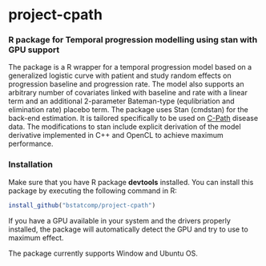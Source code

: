 # project-cpath

### R package for Temporal progression modelling using stan with GPU support
The package is a R wrapper for a temporal progression model based on a generalized logistic curve with patient and study random effects on progression baseline and progression rate. The model also supports an arbitrary number of covariates linked with baseline and rate with a linear term and an additional 2-parameter Bateman-type (equlibriation and elimination rate) placebo term.
The package uses Stan (cmdstan) for the back-end estimation. It is tailored specifically to be used on [C-Path](https://c-path.org/) disease data. The modifications to stan include explicit derivation of the model derivative implemented in C++ and OpenCL to achieve maximum performance. 

### Installation

Make sure that you have R package **devtools** installed.
You can install this package by executing the following command in R:

```r
install_github("bstatcomp/project-cpath")
```

If you have a GPU available in your system and the drivers properly installed, the package will automatically detect the GPU and try to use to maximum effect.

The package currently supports Window and Ubuntu OS.
